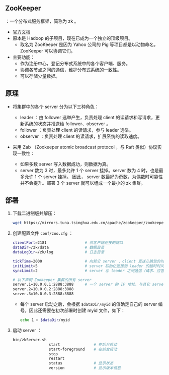 ## ZooKeeper

：一个分布式服务框架，简称为 zk 。
- [官方文档](https://zookeeper.apache.org/doc/r3.6.2/index.html)
- 原本是 Hadoop 的子项目，现在已成为一个独立的顶级项目。
  - 取名为 ZooKeeper 是因为 Yahoo 公司的 Pig 等项目都是以动物命名，ZooKeeper 可以协调它们。
- 主要功能：
  - 作为注册中心，登记分布式系统中的各个客户端、服务。
  - 协调各节点之间的通信，维护分布式系统的一致性。
  - 可以存储少量数据。

## 原理

- 将集群中的各个 server 分为以下三种角色：
  - leader ：由 follower 选举产生，负责处理 client 的读请求和写请求，更新系统的状态并推送给 follower、observer 。
  - follower ：负责处理 client 的读请求，参与 leader 选举。
  - observer ：负责处理 client 的读请求，扩展系统的读取速度。

- 采用 Zab （Zookeeper atomic broadcast protocol ，与 Raft 类似）协议实现一致性：
  - 如果多数 server 写入数据成功，则数据为真。
  - server 数为 3 时，最多允许 1 个 server 挂掉。server 数为 4 时，也是最多允许 1 个 server 挂掉。
    因此， server 数最好为奇数，为偶数时可靠性并不会提升。部署 3 个 server 就可以组成一个最小的 zk 集群。

## 部署

1. 下载二进制版并解压：
    ```sh
    wget https://mirrors.tuna.tsinghua.edu.cn/apache/zookeeper/zookeeper-3.6.2/apache-zookeeper-3.6.2-bin.tar.gz
    ```

2. 创建配置文件 `conf/zoo.cfg` ：
    ```sh
    clientPort=2181                 # 供客户端连接的端口
    dataDir=/zk/data                # 数据目录
    dataLogDir=/zk/log              # 日志目录

    tickTime=2000                   # 向其它 server 、client 发送心跳包的时间间隔（ms）
    initLimit=5                     # server 初始化连接到 leader 的超时时间，单位为 tickTime
    syncLimit=2                     # server 与 leader 之间通信（请求、应答）的超时时间，单位为 tickTime

    # 以下声明 Zookeeper 集群的所有 server
    server.1=10.0.0.1:2888:3888     # 一个 server 的 IP 地址、与其它 server 通信的端口、用于 leader 选举的端口
    server.2=10.0.0.2:2888:3888
    server.3=10.0.0.3:2888:3888
    ```
    - 每个 server 启动之后，会根据 `$dataDir/myid` 的值确定自己的 server 编号。因此还需要在初次部署时创建 myid 文件，如下：
      ```sh
      echo 1 > $dataDir/myid
      ```

3. 启动 server ：
    ```sh
    bin/zkServer.sh
                    start               # 在后台启动
                    start-foreground    # 在前台启动
                    stop
                    restart
                    status              # 显示状态
                    version             # 显示版本信息
    ```
